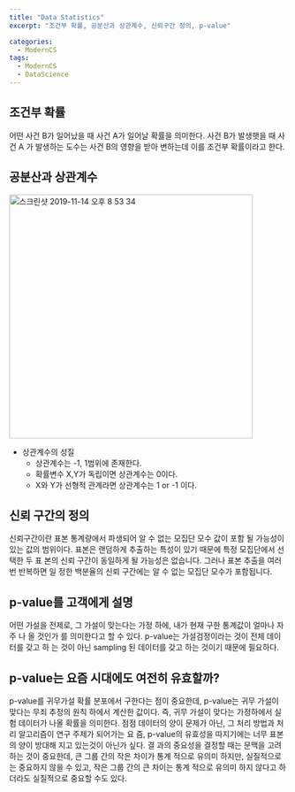 ```yaml
---
title: "Data Statistics"
excerpt: "조건부 확률, 공분산과 상관계수, 신뢰구간 정의, p-value"

categories:
  - ModernCS
tags:
  - ModernCS
  - DataScience
---
```


## 조건부 확률
어떤 사건 B가 일어났을 때 사건 A가 일어날 확률을 의미한다. 사건 B가 발생햇을 때 사건 A 가 발생하는 도수는 사건 B의 영향을 받아 변하는데 이를 조건부 확률이라고 한다.  

## 공분산과 상관계수
<img width="441" alt="스크린샷 2019-11-14 오후 8 53 34" src="https://user-images.githubusercontent.com/34998051/68855078-d4dfb500-0720-11ea-9b22-ab41e6687644.png">

* 상관계수의 성질
    * 상관계수는 -1, 1범위에 존재한다.
    * 확률변수 X,Y가 독립이면 상관계수는 0이다.
    * X와 Y가 선형적 관계라면 상관계수는 1 or -1 이다.

## 신뢰 구간의 정의
 신뢰구간이란 표본 통계량에서 파생되어 알 수 없는 모집단 모수 값이 포함 될 가능성이 있는 값의 범위이다. 표본은 랜덤하게 추출하는 특성이 있기 때문에 특정 모집단에서 선택한 두 표 본의 신뢰 구간이 동일하게 될 가능성은 없습니다. 그러나 표본 추출을 여러 번 반복하면 일 정한 백분율의 신뢰 구간에는 알 수 없는 모집단 모수가 포함됩니다.
 
 ## p-value를 고객에게 설명
어떤 가설을 전제로, 그 가설이 맞는다는 가정 하에, 내가 현재 구한 통계값이 얼마나 자주 나 올 것인가 를 의미한다고 할 수 있다. p-value는 가설검정이라는 것이 전체 데이터를 갖고 하 는 것이 아닌 sampling 된 데이터를 갖고 하는 것이기 때문에 필요하다.

## p-value는 요즘 시대에도 여전히 유효할까?
p-value를 귀무가설 확률 분포에서 구한다는 점이 중요한데, p-value는 귀무 가설이 맞다는 무죄 추정의 원칙 하에서 계산한 값이다. 즉, 귀무 가설이 맞다는 가정하에서 실험 데이터가 나올 확률을 의미한다.
점점 데이터의 양이 문제가 아닌, 그 처리 방법과 처리 알고리즘이 연구 주제가 되어가는 요 즘, p-value의 유효성을 따지기에는 너무 표본의 양이 방대해 지고 있는것이 아닌가 싶다. 결 과의 중요성을 결정할 때는 문맥을 고려하는 것이 중요한데, 큰 그룹 간의 작은 차이가 통계 적으로 유의미 하지만, 실질적으로는 중요하지 않을 수 있고, 작은 그룹 간의 큰 차이는 통계 적으로 유의미 하지 않다고 하더라도 실질적으로 중요할 수도 있다.
